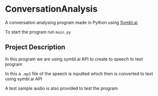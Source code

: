 # ConversationAnalysis

A conversation analysing program made in Python using [Symbl.ai](http://symbl.ai)

To start the program run `main.py`

## Project Description
In this program we are using symbl.ai API to create to speech to text program

In this a `.mp3` file of the speech is inputted which then is converted to text using symbl.ai API

A test sample audio is also provided to test the program
